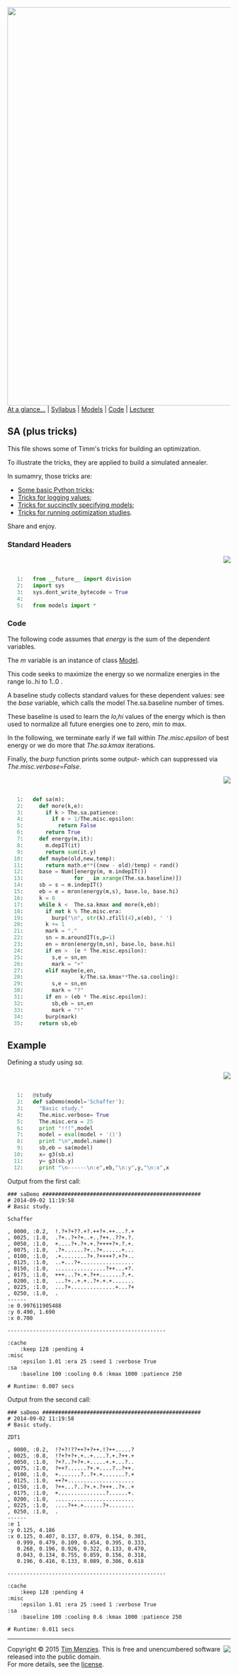 [<img width=900 src="https://raw.githubusercontent.com/txt/mase/master/img/banner1.png">](https://github.com/txt/mase/blob/master/README.md)   
[At a glance...](https://github.com/txt/mase/blob/master/OVERVIEW.md) |
[Syllabus](https://github.com/txt/mase/blob/master/SYLLABUS.md) |
[Models](https://github.com/txt/mase/blob/master/MODELS.md) |
[Code](https://github.com/txt/mase/tree/master/src) |
[Lecturer](http://menzies.us) 



## SA (plus tricks)

This file shows some
of Timm's tricks for building an optimization.

To illustrate the tricks, they are applied to 
build a simulated annealer.

In sumamry, those tricks are:

+ [Some basic Python tricks](basepy);
+ [Tricks for logging values](logpy);
+ [Tricks for succinctly specifying models](modelspy);
+ [Tricks for running optimization studies](optimizepy).

Share and enjoy.


### Standard Headers
<a href="sa.py#L23-L27"><img align=right src="http://www.hungarianreference.com/i/arrow_out.gif"></a><br clear=all>
```python

   1:   from __future__ import division
   2:   import sys
   3:   sys.dont_write_bytecode = True
   4:   
   5:   from models import *
```

### Code

The following code assumes that _energy_ is the 
sum of the dependent variables.

The _m_ variable is an instance of class [Model](modelspy).

This code seeks to maximize the energy
so we normalize energies
in the range lo..hi  to 1..0 .

A baseline study collects standard values for these
dependent values: see the _base_ variable, which calls the
model The.sa.baseline number of times. 

These baseline is
used to learn the _lo,hi_ values of the energy
which is then used to normalize all future energies
one to zero, min to max.

In the following, we terminate early if we fall within
_The.misc.epsilon_ of best energy or we do more
that _The.sa.kmax_ iterations.
 
Finally, the _burp_ function prints some output- which can
suppressed via _The.misc.verbose=False_.

<a href="sa.py#L58-L92"><img align=right src="http://www.hungarianreference.com/i/arrow_out.gif"></a><br clear=all>
```python

   1:   def sa(m):
   2:     def more(k,e):
   3:       if k > The.sa.patience:
   4:         if e > 1/The.misc.epsilon:
   5:           return False
   6:       return True
   7:     def energy(m,it): 
   8:       m.depIT(it)
   9:       return sum(it.y) 
  10:     def maybe(old,new,temp): 
  11:       return math.e**((new - old)/temp) < rand()  
  12:     base = Num([energy(m, m.indepIT()) 
  13:                for _ in xrange(The.sa.baseline)])
  14:     sb = s = m.indepIT()
  15:     eb = e = mron(energy(m,s), base.lo, base.hi)
  16:     k = 0
  17:     while k <  The.sa.kmax and more(k,eb):
  18:       if not k % The.misc.era: 
  19:         burp("\n", str(k).zfill(4),x(eb), ' ') 
  20:       k += 1
  21:       mark = "."
  22:       sn = m.aroundIT(s,p=1)
  23:       en = mron(energy(m,sn), base.lo, base.hi)
  24:       if en >  (e * The.misc.epsilon):
  25:         s,e = sn,en
  26:         mark = "+"
  27:       elif maybe(e,en, 
  28:                  k/The.sa.kmax**The.sa.cooling):
  29:         s,e = sn,en
  30:         mark = "?"
  31:       if en > (eb * The.misc.epsilon):
  32:         sb,eb = sn,en
  33:         mark = "!"
  34:       burp(mark)
  35:     return sb,eb    
```

## Example

Defining a study using _sa_.

<a href="sa.py#L100-L111"><img align=right src="http://www.hungarianreference.com/i/arrow_out.gif"></a><br clear=all>
```python

   1:   @study
   2:   def saDemo(model='Schaffer'):
   3:     "Basic study."
   4:     The.misc.verbose= True
   5:     The.misc.era = 25
   6:     print "!!!",model
   7:     model = eval(model + '()')
   8:     print "\n",model.name()
   9:     sb,eb = sa(model)
  10:     x= g3(sb.x)
  11:     y= g3(sb.y)
  12:     print "\n------\n:e",eb,"\n:y",y,"\n:x",x
```

Output from the first call:


    ### saDemo ##################################################
    # 2014-09-02 11:19:58
    # Basic study.
    
    Schaffer
    
    , 0000, :0.2,  !.?+?+??.+?.++?+.++...?.+
    , 0025, :1.0,  .?+..?+?+..+..?++..??+.?.
    , 0050, :1.0,  +....?+.?+.+.?++++?+.?.+.
    , 0075, :1.0,  .?+......?+..?+......+...
    , 0100, :1.0,  .+........?+.?++++?.+?+..
    , 0125, :1.0,  ..+...?+.................
    , 0150, :1.0,  ................?++...+?.
    , 0175, :1.0,  +++...?+.+.?++.......?.+.
    , 0200, :1.0,  ...?+..+.+..?+.+.+.......
    , 0225, :1.0,  ...?+..............+...?+
    , 0250, :1.0,  .
    ------
    :e 0.997611905488 
    :y 0.490, 1.690 
    :x 0.700
    
    --------------------------------------------------
    
    :cache
        :keep 128 :pending 4 
    :misc
        :epsilon 1.01 :era 25 :seed 1 :verbose True 
    :sa
        :baseline 100 :cooling 0.6 :kmax 1000 :patience 250 
    
    # Runtime: 0.007 secs
    
Output from the second call:

    ### saDemo ##################################################
    # 2014-09-02 11:19:58
    # Basic study.
    
    ZDT1
    
    , 0000, :0.2,  !?+?!??++?+?++.!?++.....?
    , 0025, :0.8,  !?+?+?+.+..+....?.+.?++.+
    , 0050, :1.0,  ?+?..?+?+.+.....+.+...?..
    , 0075, :1.0,  ?++?......?+.+....?..?++.
    , 0100, :1.0,  +.......?..?+.+.......?.+
    , 0125, :1.0,  ++?+.....................
    , 0150, :1.0,  ?++...?..?+.+.?+++..?+..+
    , 0175, :1.0,  +...............?......+.
    , 0200, :1.0,  .........................
    , 0225, :1.0,  ....?++.+......?+........
    , 0250, :1.0,  .
    ------
    :e 1 
    :y 0.125, 4.186 
    :x 0.125, 0.407, 0.137, 0.079, 0.154, 0.301, 
       0.999, 0.479, 0.109, 0.454, 0.395, 0.333, 
       0.268, 0.196, 0.926, 0.322, 0.133, 0.470, 
       0.043, 0.134, 0.755, 0.859, 0.156, 0.318, 
       0.196, 0.416, 0.133, 0.089, 0.386, 0.618
    
    --------------------------------------------------
    
    :cache
        :keep 128 :pending 4 
    :misc
        :epsilon 1.01 :era 25 :seed 1 :verbose True 
    :sa
        :baseline 100 :cooling 0.6 :kmax 1000 :patience 250 
    
    # Runtime: 0.011 secs


_________

<img align=right src="https://raw.githubusercontent.com/txt/mase/master/img/pd-icon.png">Copyright © 2015 [Tim Menzies](http://menzies.us).
This is free and unencumbered software released into the public domain.   
For more details, see the [license](https://github.com/txt/mase/blob/master/LICENSE.md).

